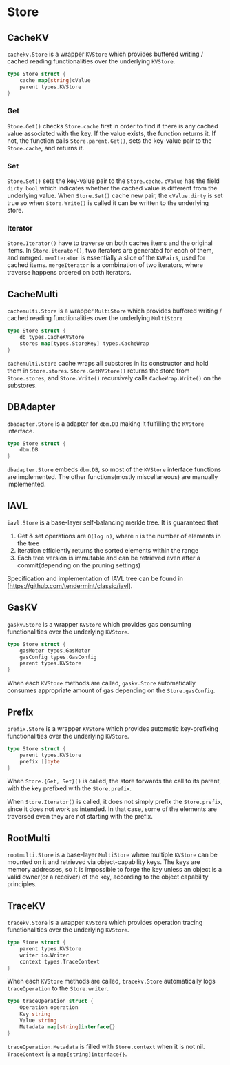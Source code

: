 # Store

## CacheKV

`cachekv.Store` is a wrapper `KVStore` which provides buffered writing / cached reading functionalities over the underlying `KVStore`.

```go
type Store struct {
    cache map[string]cValue
    parent types.KVStore
}
```

### Get

`Store.Get()` checks `Store.cache` first in order to find if there is any cached value associated with the key. If the value exists, the function returns it. If not, the function calls `Store.parent.Get()`, sets the key-value pair to the `Store.cache`, and returns it.

### Set

`Store.Set()` sets the key-value pair to the `Store.cache`. `cValue` has the field `dirty bool` which indicates whether the cached value is different from the underlying value. When `Store.Set()` cache new pair, the `cValue.dirty` is set true so when `Store.Write()` is called it can be written to the underlying store.

### Iterator

`Store.Iterator()` have to traverse on both caches items and the original items. In `Store.iterator()`, two iterators are generated for each of them, and merged. `memIterator` is essentially a slice of the `KVPair`s, used for cached items. `mergeIterator` is a combination of two iterators, where traverse happens ordered on both iterators.

## CacheMulti

`cachemulti.Store` is a wrapper `MultiStore` which provides buffered writing / cached reading functionalities over the underlying `MultiStore`

```go
type Store struct {
    db types.CacheKVStore
    stores map[types.StoreKey] types.CacheWrap
}
```

`cachemulti.Store` cache wraps all substores in its constructor and hold them in `Store.stores`. `Store.GetKVStore()` returns the store from `Store.stores`, and `Store.Write()` recursively calls `CacheWrap.Write()` on the substores.

## DBAdapter

`dbadapter.Store` is a adapter for `dbm.DB` making it fulfilling the `KVStore` interface.

```go
type Store struct {
    dbm.DB
}
```

`dbadapter.Store` embeds `dbm.DB`, so most of the `KVStore` interface functions are implemented. The other functions(mostly miscellaneous) are manually implemented.

## IAVL

`iavl.Store` is a base-layer self-balancing merkle tree. It is guaranteed that

1. Get & set operations are `O(log n)`, where `n` is the number of elements in the tree
2. Iteration efficiently returns the sorted elements within the range
3. Each tree version is immutable and can be retrieved even after a commit(depending on the pruning settings)

Specification and implementation of IAVL tree can be found in [https://github.com/tendermint/classic/iavl].

## GasKV

`gaskv.Store` is a wrapper `KVStore` which provides gas consuming functionalities over the underlying `KVStore`.

```go
type Store struct {
    gasMeter types.GasMeter
    gasConfig types.GasConfig
    parent types.KVStore
}
```

When each `KVStore` methods are called, `gaskv.Store` automatically consumes appropriate amount of gas depending on the `Store.gasConfig`.


## Prefix

`prefix.Store` is a wrapper `KVStore` which provides automatic key-prefixing functionalities over the underlying `KVStore`.

```go
type Store struct {
    parent types.KVStore
    prefix []byte
}
```

When `Store.{Get, Set}()` is called, the store forwards the call to its parent, with the key prefixed with the `Store.prefix`.

When `Store.Iterator()` is called, it does not simply prefix the `Store.prefix`, since it does not work as intended. In that case, some of the elements are traversed even they are not starting with the prefix.

## RootMulti

`rootmulti.Store` is a base-layer `MultiStore` where multiple `KVStore` can be mounted on it and retrieved via object-capability keys. The keys are memory addresses, so it is impossible to forge the key unless an object is a valid owner(or a receiver) of the key, according to the object capability principles.

## TraceKV

`tracekv.Store` is a wrapper `KVStore` which provides operation tracing functionalities over the underlying `KVStore`.

```go
type Store struct {
    parent types.KVStore
    writer io.Writer
    context types.TraceContext
}
```

When each `KVStore` methods are called, `tracekv.Store` automatically logs `traceOperation` to the `Store.writer`.

```go
type traceOperation struct {
    Operation operation
    Key string
    Value string
    Metadata map[string]interface{}
}
```

`traceOperation.Metadata` is filled with `Store.context` when it is not nil. `TraceContext` is a `map[string]interface{}`.
